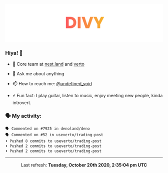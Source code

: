 
![](https://github.com/divy-work/divy-work/raw/master/assets/divy.png)

### Hiya! 👋

- 🔭 Core team at [nest.land](https://github.com/nestdotland/nest.land) and [verto](https://github.com/useverto/verto)

- 💬 Ask me about anything

- 📫 How to reach me: [@undefined_void](https://instagram.com/divy.exe)

- ⚡ Fun fact: I play guitar, listen to music, enjoy meeting new people, kinda introvert.

### 🗣 My activity:

```
🗣 Commented on #7925 in denoland/deno
🗣 Commented on #52 in useverto/trading-post
⬆️ Pushed 8 commits to useverto/trading-post
⬆️ Pushed 2 commits to useverto/trading-post
⬆️ Pushed 2 commits to useverto/trading-post
```

------------
<p align="center">Last refresh: <b>Tuesday, October 20th 2020, 2:35:04 pm UTC</b></p>
